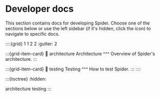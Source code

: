 # Developer docs

This section contains docs for developing Spider. Choose one of the sections below or use the left
sidebar (if it's hidden, click the <i class="fa fa-bars"></i> icon) to navigate to specific docs.

::::{grid} 1 1 2 2
:gutter: 2

:::{grid-item-card}
:link: architecture
Architecture
^^^
Overview of Spider's architecture.
:::

:::{grid-item-card}
:link: testing
Testing
^^^
How to test Spider.
:::
::::

:::{toctree}
:hidden:

architecture
testing
:::
